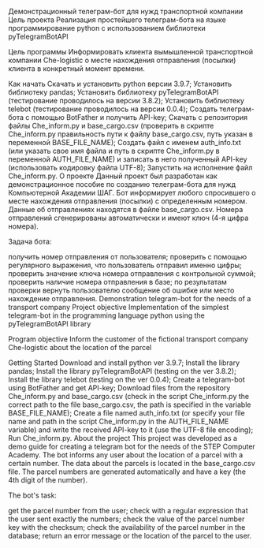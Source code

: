 Демонстрационный телеграм-бот для нужд транспортной компании
Цель проекта
Реализация простейшего телеграм-бота на языке программирование python с использованием библиотеки pyTelegramBotAPI

Цель программы
Информировать клиента вымышленной транспортной компании Che-logistic о месте нахождения отправления (посылки) клиента в конкретный момент времени.

Как начать
Скачать и установить python версии 3.9.7;
Установить библиотеку pandas;
Установить библиотеку pyTelegramBotAPI (тестирование проводилось на версии 3.8.2);
Установить библиотеку telebot (тестирование проводилось на версии 0.0.4);
Создать телеграм-бота с помощью BotFather и получить API-key;
Скачать с репозитория файлы Che_inform.py и base_cargo.csv (проверить в скрипте Che_inform.py правильность пути к файлу base_cargo.csv, путь указан в переменной BASE_FILE_NAME);
Создать файл с именем auth_info.txt (или указать свое имя файла и путь в скрипте Che_inform.py в переменной AUTH_FILE_NAME) и записать в него полученный API-key (использовать кодировку файла UTF-8);
Запустить на исполнение файл Che_inform.py.
О проекте
Данный проект был разработан как демонстрационное пособие по созданию телеграм-бота для нужд Компьютерной Академии ШАГ. Бот информирует любого спросившего о месте нахождения отправления (посылки) с определенным номером. Данные об отправлениях находятся в файле base_cargo.csv. Номера отправлений сгенерированы автоматически и имеют ключ (4-я цифра номера).

Задача бота:

получить номер отправления от пользователя;
проверить с помощью регулярного выражения, что пользователь отправил именно цифры;
проверить значение ключа номера отправления с контрольной суммой;
проверить наличие номера отправления в базе;
по результатам проверки вернуть пользователю сообщение об ошибке или место нахождение отправления.
Demonstration telegram-bot for the needs of a transport company
Project objective
Implementation of the simplest telegram-bot in the programming language python using the pyTelegramBotAPI library

Program objective
Inform the customer of the fictional transport company Che-logistic about the location of the parcel

Getting Started
Download and install python ver 3.9.7;
Install the library pandas;
Install the library pyTelegramBotAPI (testing on the ver 3.8.2);
Install the library telebot (testing on the ver 0.0.4);
Create a telegram-bot using BotFather and get API-key;
Download files from the repository Che_inform.py and base_cargo.csv (check in the script Che_inform.py the correct path to the file base_cargo.csv, the path is specified in the variable BASE_FILE_NAME);
Create a file named auth_info.txt (or specify your file name and path in the script Che_inform.py in the AUTH_FILE_NAME variable) and write the received API-key to it (use the UTF-8 file encoding);
Run Che_inform.py.
About the project
This project was developed as a demo guide for creating a telegram bot for the needs of the STEP Computer Academy. The bot informs any user about the location of a parcel with a certain number. The data about the parcels is located in the base_cargo.csv file. The parcel numbers are generated automatically and have a key (the 4th digit of the number).

The bot's task:

get the parcel number from the user;
check with a regular expression that the user sent exactly the numbers;
check the value of the parcel number key with the checksum;
check the availability of the parcel number in the database;
return an error message or the location of the parcel to the user.
